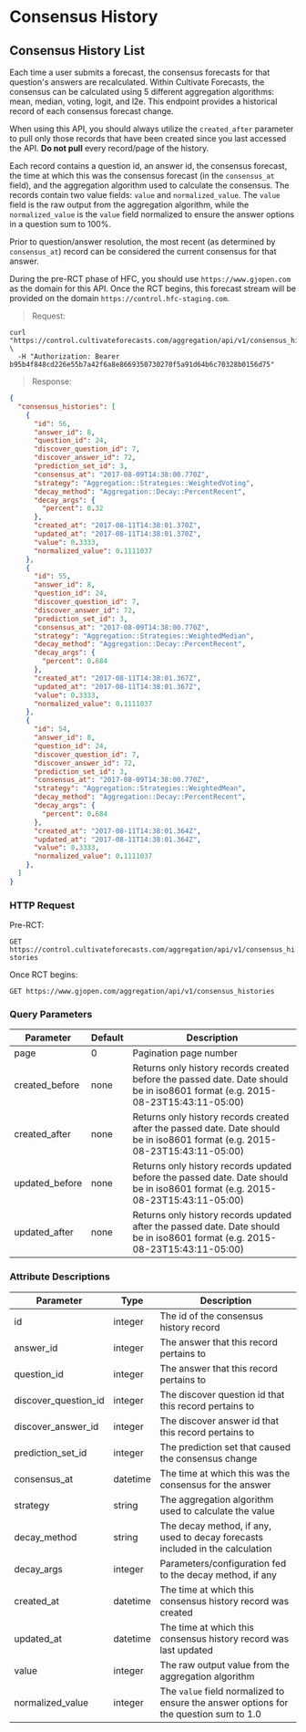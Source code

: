 # Consensus History

## Consensus History List

Each time a user submits a forecast, the consensus forecasts for that question's answers are recalculated. Within Cultivate Forecasts, the consensus can be calculated using 5 different aggregation algorithms: mean, median, voting, logit, and l2e. This endpoint provides a historical record of each consensus forecast change.

When using this API, you should always utilize the `created_after` parameter to pull only those records that have been created since you last accessed the API. **Do not pull** every record/page of the history.

Each record contains a question id, an answer id, the consensus forecast, the time at which this was the consensus forecast (in the `consensus_at` field), and the aggregation algorithm used to calculate the consensus. The records contain two value fields: `value` and `normalized_value`. The `value` field is the raw output from the aggregation algorithm, while the `normalized_value` is the `value` field normalized to ensure the answer options in a question sum to 100%.

Prior to question/answer resolution, the most recent (as determined by `consensus_at`) record can be considered the current consensus for that answer.

During the pre-RCT phase of HFC, you should use `https://www.gjopen.com` as the domain for this API. Once the RCT begins, this forecast stream will be provided on the domain `https://control.hfc-staging.com`.

> Request:

```shell
curl "https://control.cultivateforecasts.com/aggregation/api/v1/consensus_histories" \
  -H "Authorization: Bearer b95b4f848cd226e55b7a42f6a8e8669350730270f5a91d64b6c70328b0156d75"
```

> Response:

```json
{
  "consensus_histories": [
    {
      "id": 56,
      "answer_id": 8,
      "question_id": 24,
      "discover_question_id": 7,
      "discover_answer_id": 72,
      "prediction_set_id": 3,
      "consensus_at": "2017-08-09T14:38:00.770Z",
      "strategy": "Aggregation::Strategies::WeightedVoting",
      "decay_method": "Aggregation::Decay::PercentRecent",
      "decay_args": {
        "percent": 0.32
      },
      "created_at": "2017-08-11T14:38:01.370Z",
      "updated_at": "2017-08-11T14:38:01.370Z",
      "value": 0.3333,
      "normalized_value": 0.1111037
    },
    {
      "id": 55,
      "answer_id": 8,
      "question_id": 24,
      "discover_question_id": 7,
      "discover_answer_id": 72,
      "prediction_set_id": 3,
      "consensus_at": "2017-08-09T14:38:00.770Z",
      "strategy": "Aggregation::Strategies::WeightedMedian",
      "decay_method": "Aggregation::Decay::PercentRecent",
      "decay_args": {
        "percent": 0.684
      },
      "created_at": "2017-08-11T14:38:01.367Z",
      "updated_at": "2017-08-11T14:38:01.367Z",
      "value": 0.3333,
      "normalized_value": 0.1111037
    },
    {
      "id": 54,
      "answer_id": 8,
      "question_id": 24,
      "discover_question_id": 7,
      "discover_answer_id": 72,
      "prediction_set_id": 3,
      "consensus_at": "2017-08-09T14:38:00.770Z",
      "strategy": "Aggregation::Strategies::WeightedMean",
      "decay_method": "Aggregation::Decay::PercentRecent",
      "decay_args": {
        "percent": 0.684
      },
      "created_at": "2017-08-11T14:38:01.364Z",
      "updated_at": "2017-08-11T14:38:01.364Z",
      "value": 0.3333,
      "normalized_value": 0.1111037
    },
  ]
}
```

### HTTP Request

Pre-RCT:

`GET https://control.cultivateforecasts.com/aggregation/api/v1/consensus_histories`

Once RCT begins:

`GET https://www.gjopen.com/aggregation/api/v1/consensus_histories`

### Query Parameters

Parameter | Default | Description
--------- | ------- | -----------
page | 0 | Pagination page number
created_before | none | Returns only history records created before the passed date. Date should be in iso8601 format (e.g. 2015-08-23T15:43:11-05:00)
created_after | none | Returns only history records created after the passed date. Date should be in iso8601 format (e.g. 2015-08-23T15:43:11-05:00)
updated_before | none | Returns only history records updated before the passed date. Date should be in iso8601 format (e.g. 2015-08-23T15:43:11-05:00)
updated_after | none | Returns only history records updated after the passed date. Date should be in iso8601 format (e.g. 2015-08-23T15:43:11-05:00)

### Attribute Descriptions

Parameter | Type | Description
--------- | ------- | -----------
id | integer | The id of the consensus history record
answer_id | integer | The answer that this record pertains to
question_id | integer | The answer that this record pertains to
discover_question_id | integer | The discover question id that this record pertains to
discover_answer_id | integer | The discover answer id that this record pertains to
prediction_set_id | integer | The prediction set that caused the consensus change
consensus_at | datetime | The time at which this was the consensus for the answer
strategy | string | The aggregation algorithm used to calculate the value
decay_method | string | The decay method, if any, used to decay forecasts included in the calculation
decay_args | integer | Parameters/configuration fed to the decay method, if any
created_at | datetime | The time at which this consensus history record was created
updated_at | datetime | The time at which this consensus history record was last updated
value | integer | The raw output value from the aggregation algorithm
normalized_value | integer | The `value` field normalized to ensure the answer options for the question sum to 1.0
